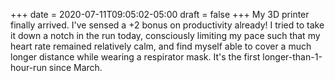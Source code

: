 +++
date = 2020-07-11T09:05:02-05:00
draft = false
+++
My 3D printer finally arrived. I've sensed a +2 bonus on productivity already! I tried to take it down a notch in the run today, consciously limiting my pace such that my heart rate remained relatively calm, and find myself able to cover a much longer distance while wearing a respirator mask. It's the first longer-than-1-hour-run since March.
